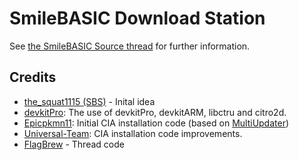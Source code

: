 # SmileBASIC Download Station
See [the SmileBASIC Source thread](http://smilebasicsource.com/forum?fpid=31784#post_31784)
for further information.

## Credits
* [the_squat1115 (SBS)](http://smilebasicsource.com/user/the_squat1115) - Inital idea
* [devkitPro](https://github.com/devkitPro): The use of devkitPro, devkitARM, libctru and citro2d.
* [Epicpkmn11](https://github.com/Epicpkmn11): Initial CIA installation code (based on [MultiUpdater](https://github.com/LiquidFenrir/MultiUpdater))
* [Universal-Team](https://github.com/Universal-Team): CIA installation code improvements.
* [FlagBrew](https://github.com/FlagBrew/Checkpoint) - Thread code